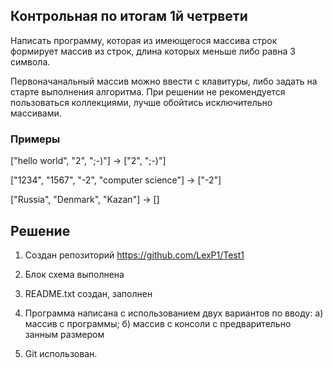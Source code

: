 ## Контрольная  по итогам 1й четрвети
Написать программу, которая из имеющегося массива строк формирует массив из строк, длина которых меньше либо равна 3 символа.

Первоначанальный массив можно ввести с клавитуры, либо задать на старте выполнения алгоритма. При решении не рекомендуется пользоваться коллекциями, лучше обойтись исключительно массивами.

### Примеры
["hello world", "2", ";-)"] -> ["2", ";-)"]

["1234", "1567", "-2", "computer science"] -> ["-2"]

["Russia", "Denmark", "Kazan"] -> []

## Решение

1. Создан репозиторий https://github.com/LexP1/Test1

2. Блок схема выполнена

3. README.txt  создан, заполнен

4. Программа написана с использованием двух вариантов по вводу: а) массив с программы; б) массив с консоли с предварительно занным размером

5. Git использован.